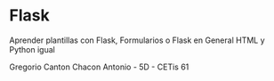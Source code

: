 # Flask
Aprender plantillas con Flask, Formularios o Flask en General
HTML y Python igual

Gregorio Canton Chacon Antonio - 5D - CETis 61